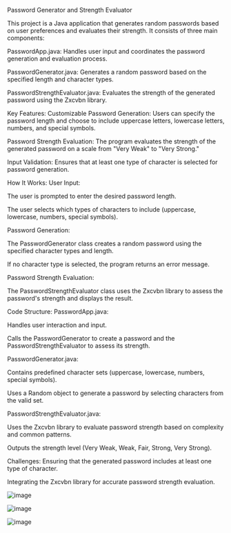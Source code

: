 Password Generator and Strength Evaluator

This project is a Java application that generates random passwords based on user preferences and evaluates their strength. It consists of three main components:

PasswordApp.java: Handles user input and coordinates the password generation and evaluation process.

PasswordGenerator.java: Generates a random password based on the specified length and character types.

PasswordStrengthEvaluator.java: Evaluates the strength of the generated password using the Zxcvbn library.

Key Features:
Customizable Password Generation: Users can specify the password length and choose to include uppercase letters, lowercase letters, numbers, and special symbols.

Password Strength Evaluation: The program evaluates the strength of the generated password on a scale from "Very Weak" to "Very Strong."

Input Validation: Ensures that at least one type of character is selected for password generation.

How It Works:
User Input:

The user is prompted to enter the desired password length.

The user selects which types of characters to include (uppercase, lowercase, numbers, special symbols).

Password Generation:

The PasswordGenerator class creates a random password using the specified character types and length.

If no character type is selected, the program returns an error message.

Password Strength Evaluation:

The PasswordStrengthEvaluator class uses the Zxcvbn library to assess the password's strength and displays the result.

Code Structure:
PasswordApp.java:

Handles user interaction and input.

Calls the PasswordGenerator to create a password and the PasswordStrengthEvaluator to assess its strength.

PasswordGenerator.java:

Contains predefined character sets (uppercase, lowercase, numbers, special symbols).

Uses a Random object to generate a password by selecting characters from the valid set.

PasswordStrengthEvaluator.java:

Uses the Zxcvbn library to evaluate password strength based on complexity and common patterns.

Outputs the strength level (Very Weak, Weak, Fair, Strong, Very Strong).

Challenges:
Ensuring that the generated password includes at least one type of character.

Integrating the Zxcvbn library for accurate password strength evaluation.

![image](https://github.com/user-attachments/assets/b7d1aa46-1d9c-46df-8e7b-645a74a152e7)

![image](https://github.com/user-attachments/assets/f4fc392e-5f52-4a82-9aa0-59a4eee7e9fb)

![image](https://github.com/user-attachments/assets/763b50d5-4b9e-4718-8b0d-0df480676a1c)


